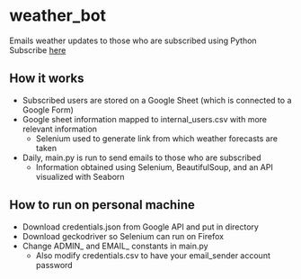 # weather_bot
Emails weather updates to those who are subscribed using Python <br/>
Subscribe [here](https://morningdew437318790.wordpress.com/2021/01/04/project-weather-email-bot/)
## How it works
 - Subscribed users are stored on a Google Sheet (which is connected to a Google Form)
 - Google sheet information mapped to internal_users.csv with more relevant information
	- Selenium used to generate link from which weather forecasts are taken
 - Daily, main.py is run to send emails to those who are subscribed 
	- Information obtained using Selenium, BeautifulSoup, and an API visualized with Seaborn
 
## How to run on personal machine
 - Download credentials.json from Google API and put in directory
 - Download geckodriver so Selenium can run on Firefox
 - Change ADMIN_ and EMAIL_ constants in main.py
	- Also modify credentials.csv to have your email_sender account password
 

 
